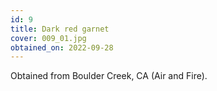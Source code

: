 ```yaml
---
id: 9
title: Dark red garnet
cover: 009_01.jpg
obtained_on: 2022-09-28
---
```


Obtained from Boulder Creek, CA (Air and Fire).
